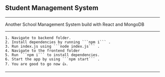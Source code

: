 ## Student Management System

______________________________________________________________________________________________________________________________________________________________________________________


Another School Management System build with React and MongoDB
_______________________________________________________________________________________________________________________________________________________________________________________
    1. Navigate to backend folder.
    2. Install dependencies by running ```npm i``` .
    3. Run index.js using ```node index.js``` .
    4. Navigate to the frontend folder
    5. Run ```npm i``` to install dependencies.
    6. Start the app by using ```npm start``` .
    7. You are good to go now 👍.
______________________________________________________________________________________________________________________________________________________________________________________
